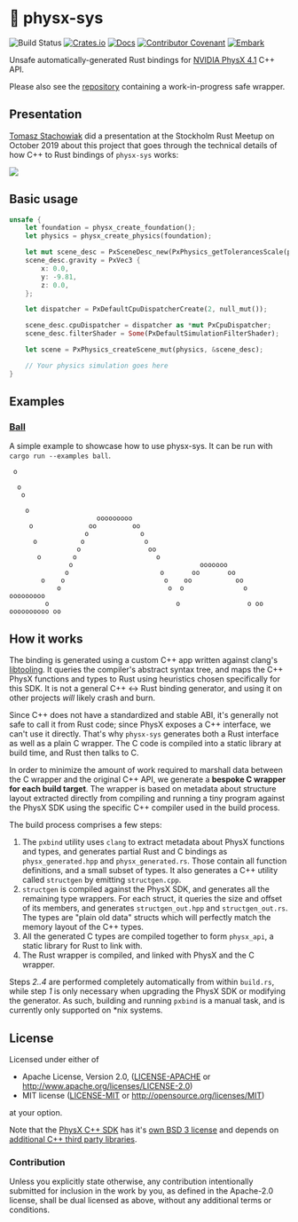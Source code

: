 # 🎳 physx-sys

![Build Status](https://github.com/EmbarkStudios/physx-rs/workflows/CI/badge.svg)
[![Crates.io](https://img.shields.io/crates/v/physx-sys.svg)](https://crates.io/crates/physx-sys)
[![Docs](https://docs.rs/physx-sys/badge.svg)](https://docs.rs/physx-sys)
[![Contributor Covenant](https://img.shields.io/badge/contributor%20covenant-v1.4%20adopted-ff69b4.svg)](../CODE_OF_CONDUCT.md)
[![Embark](https://img.shields.io/badge/embark-open%20source-blueviolet.svg)](http://embark.games)

Unsafe automatically-generated Rust bindings for [NVIDIA PhysX 4.1](https://github.com/NVIDIAGameWorks/PhysX) C++ API.

Please also see the [repository](https://github.com/EmbarkStudios/physx-rs) containing a work-in-progress safe wrapper.

## Presentation

[Tomasz Stachowiak](https://github.com/h3r2tic) did a presentation at the Stockholm Rust Meetup on October 2019 about this project that goes through the technical details of how C++ to Rust bindings of `physx-sys` works:

[![](http://img.youtube.com/vi/RxtXGeDHu0w/0.jpg)](http://www.youtube.com/watch?v=RxtXGeDHu0w "An unholy fusion of Rust and C++ in physx-rs (Stockholm Rust Meetup, October 2019)")

## Basic usage

```Rust
unsafe {
    let foundation = physx_create_foundation();
    let physics = physx_create_physics(foundation);

    let mut scene_desc = PxSceneDesc_new(PxPhysics_getTolerancesScale(physics));
    scene_desc.gravity = PxVec3 {
        x: 0.0,
        y: -9.81,
        z: 0.0,
    };

    let dispatcher = PxDefaultCpuDispatcherCreate(2, null_mut());

    scene_desc.cpuDispatcher = dispatcher as *mut PxCpuDispatcher;
    scene_desc.filterShader = Some(PxDefaultSimulationFilterShader);

    let scene = PxPhysics_createScene_mut(physics, &scene_desc);

    // Your physics simulation goes here
}
```

## Examples

### [Ball](examples/ball.rs)

A simple example to showcase how to use physx-sys. It can be run with `cargo run --examples ball`.

```
 o

  o
   o

    o
                      ooooooooo
     o              oo         oo
                   o             o
      o           o               o
                 o                 oo
       o        o                    o
               o                                ooooooo
              o                       o       oo       oo
        o    o                         o    oo           oo
            o                           o  o               o    ooooooooo
         o                                o                 o oo         oooooooooo oo

```

## How it works

The binding is generated using a custom C++ app written against clang's [libtooling](https://clang.llvm.org/docs/LibTooling.html). It queries the compiler's abstract syntax tree, and maps the C++ PhysX functions and types to Rust using heuristics chosen specifically for this SDK. It is not a general C++ <-> Rust binding generator, and using it on other projects *will* likely crash and burn.

Since C++ does not have a standardized and stable ABI, it's generally not safe to call it from Rust code; since PhysX exposes a C++ interface, we can't use it directly. That's why `physx-sys` generates both a Rust interface as well as a plain C wrapper. The C code is compiled into a static library at build time, and Rust then talks to C.

In order to minimize the amount of work required to marshall data between the C wrapper and the original C++ API, we generate a **bespoke C wrapper for each build target**. The wrapper is based on metadata about structure layout extracted directly from compiling and running a tiny program against the PhysX SDK using the specific C++ compiler used in the build process.

The build process comprises a few steps:

1. The `pxbind` utility uses `clang` to extract metadata about PhysX functions and types, and generates partial Rust and C bindings as `physx_generated.hpp` and `physx_generated.rs`. Those contain all function definitions, and a small subset of types. It also generates a C++ utility called `structgen` by emitting `structgen.cpp`.
2. `structgen` is compiled against the PhysX SDK, and generates all the remaining type wrappers. For each struct, it queries the size and offset of its members, and generates `structgen_out.hpp` and `structgen_out.rs`. The types are "plain old data" structs which will perfectly match the memory layout of the C++ types.
3. All the generated C types are compiled together to form `physx_api`, a static library for Rust to link with.
4. The Rust wrapper is compiled, and linked with PhysX and the C wrapper.

Steps *2..4* are performed completely automatically from within `build.rs`, while step *1* is only necessary when upgrading the PhysX SDK or modifying the generator. As such, building and running `pxbind` is a manual task, and is currently only supported on \*nix systems.

## License

Licensed under either of

* Apache License, Version 2.0, ([LICENSE-APACHE](../LICENSE-APACHE) or http://www.apache.org/licenses/LICENSE-2.0)
* MIT license ([LICENSE-MIT](../LICENSE-MIT) or http://opensource.org/licenses/MIT)

at your option.

Note that the [PhysX C++ SDK](https://github.com/NVIDIAGameWorks/PhysX) has it's [own BSD 3 license](https://gameworksdocs.nvidia.com/PhysX/4.1/documentation/physxguide/Manual/License.html) and depends on [additional C++ third party libraries](https://github.com/NVIDIAGameWorks/PhysX/tree/4.1/externals).

### Contribution

Unless you explicitly state otherwise, any contribution intentionally
submitted for inclusion in the work by you, as defined in the Apache-2.0
license, shall be dual licensed as above, without any additional terms or
conditions.  
